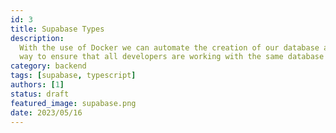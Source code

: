 ```yaml
---
id: 3
title: Supabase Types
description:
  With the use of Docker we can automate the creation of our database and schema. This is a great
  way to ensure that all developers are working with the same database structure.
category: backend
tags: [supabase, typescript]
authors: [1]
status: draft
featured_image: supabase.png
date: 2023/05/16
---
```

